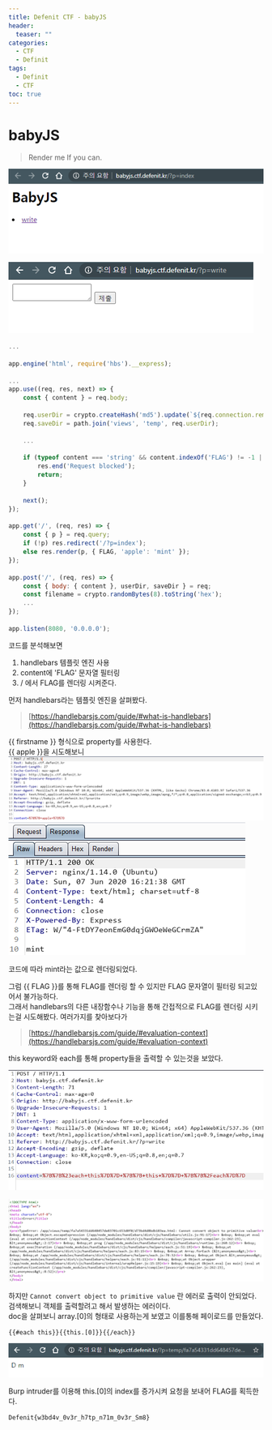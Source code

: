 ```yaml
---
title: Defenit CTF - babyJS
header:
  teaser: ""
categories:
  - CTF
  - Definit
tags:
  - Definit
  - CTF
toc: true
---
```


# babyJS  

> Render me If you can.  

![](../assets/img/Pasted%20image%2020240330203454.png)

![](../assets/img/Pasted%20image%2020240330203501.png)

```javascript 
...

app.engine('html', require('hbs').__express);

...
app.use((req, res, next) => {
    const { content } = req.body;

    req.userDir = crypto.createHash('md5').update(`${req.connection.remoteAddress}_${SALT}`).digest('hex');
    req.saveDir = path.join('views', 'temp', req.userDir);

    ...

    if (typeof content === 'string' && content.indexOf('FLAG') != -1 || typeof content === 'string' && content.length > 200) {
        res.end('Request blocked');
        return;
    }

    next();
});

app.get('/', (req, res) => {
    const { p } = req.query;
    if (!p) res.redirect('/?p=index');
    else res.render(p, { FLAG, 'apple': 'mint' });
});

app.post('/', (req, res) => {
    const { body: { content }, userDir, saveDir } = req;
    const filename = crypto.randomBytes(8).toString('hex');
    ...
});

app.listen(8080, '0.0.0.0');
```
코드를 분석해보면 

1. handlebars 템플릿 엔진 사용
2. content에 'FLAG' 문자열 필터링
3. / 에서 FLAG를 렌더링 시켜준다.

먼저 handlebars라는 템플릿 엔진을 살펴봤다.  
> [https://handlebarsjs.com/guide/#what-is-handlebars](https://handlebarsjs.com/guide/#what-is-handlebars)   

\{\{ firstname \}\} 형식으로 property를 사용한다.  
\{\{ apple \}\}을 시도해보니 
![](../assets/img/Pasted%20image%2020240330203513.png)
![](../assets/img/Pasted%20image%2020240330203523.png)


코드에 따라 mint라는 값으로 렌더링되었다.

그럼 \{\{ FLAG \}\}를 통해 FLAG를 렌더링 할 수 있지만 FLAG 문자열이 필터링 되고있어서 불가능하다.  
그래서 handlebars의 다른 내장함수나 기능을 통해 간접적으로 FLAG를 렌더링 시키는걸 시도해봤다.
여러가지를 찾아보다가  
>[https://handlebarsjs.com/guide/#evaluation-context](https://handlebarsjs.com/guide/#evaluation-context)  

this keyword와 each를 통해 property들을 출력할 수 있는것을 보았다.  

![](../assets/img/Pasted%20image%2020240330203539.png)

![](../assets/img/Pasted%20image%2020240330203548.png)


하지만 ```Cannot convert object to primitive value``` 란 에러로 출력이 안되었다. 검색해보니 객체를 출력할려고 해서 발생하는 에러이다.  
doc을 살펴보니 array.[0]의 형태로 사용하는게 보였고 이를통해 페이로드를 만들었다.

```
{{#each this}}{{this.[0]}}{{/each}}
```  

![](../assets/img/Pasted%20image%2020240330203555.png)


Burp intruder를 이용해 this.[0]의 index를 증가시켜 요청을 보내어 FLAG를 획득한다.

```
Defenit{w3bd4v_0v3r_h7tp_n71m_0v3r_Sm8}
```
